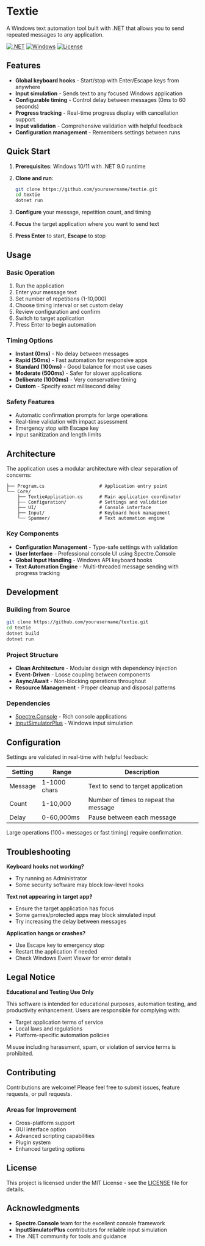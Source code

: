 # Textie

A Windows text automation tool built with .NET that allows you to send repeated messages to any application.

[![.NET](https://img.shields.io/badge/.NET-9.0-blue.svg)](https://dotnet.microsoft.com/)
[![Windows](https://img.shields.io/badge/OS-Windows-blue.svg)](https://www.microsoft.com/windows)
[![License](https://img.shields.io/badge/License-MIT-green.svg)](LICENSE)

## Features

- **Global keyboard hooks** - Start/stop with Enter/Escape keys from anywhere
- **Input simulation** - Sends text to any focused Windows application
- **Configurable timing** - Control delay between messages (0ms to 60 seconds)
- **Progress tracking** - Real-time progress display with cancellation support
- **Input validation** - Comprehensive validation with helpful feedback
- **Configuration management** - Remembers settings between runs

## Quick Start

1. **Prerequisites**: Windows 10/11 with .NET 9.0 runtime
2. **Clone and run**:

   ```bash
   git clone https://github.com/yourusername/textie.git
   cd textie
   dotnet run
   ```

3. **Configure** your message, repetition count, and timing
4. **Focus** the target application where you want to send text
5. **Press Enter** to start, **Escape** to stop

## Usage

### Basic Operation

1. Run the application
2. Enter your message text
3. Set number of repetitions (1-10,000)
4. Choose timing interval or set custom delay
5. Review configuration and confirm
6. Switch to target application
7. Press Enter to begin automation

### Timing Options

- **Instant (0ms)** - No delay between messages
- **Rapid (50ms)** - Fast automation for responsive apps
- **Standard (100ms)** - Good balance for most use cases
- **Moderate (500ms)** - Safer for slower applications
- **Deliberate (1000ms)** - Very conservative timing
- **Custom** - Specify exact millisecond delay

### Safety Features

- Automatic confirmation prompts for large operations
- Real-time validation with impact assessment
- Emergency stop with Escape key
- Input sanitization and length limits

## Architecture

The application uses a modular architecture with clear separation of concerns:

```
├── Program.cs                    # Application entry point
└── Core/
    ├── TextieApplication.cs      # Main application coordinator
    ├── Configuration/            # Settings and validation
    ├── UI/                       # Console interface
    ├── Input/                    # Keyboard hook management
    └── Spammer/                  # Text automation engine
```

### Key Components

- **Configuration Management** - Type-safe settings with validation
- **User Interface** - Professional console UI using Spectre.Console
- **Global Input Handling** - Windows API keyboard hooks
- **Text Automation Engine** - Multi-threaded message sending with progress tracking

## Development

### Building from Source

```bash
git clone https://github.com/yourusername/textie.git
cd textie
dotnet build
dotnet run
```

### Project Structure

- **Clean Architecture** - Modular design with dependency injection
- **Event-Driven** - Loose coupling between components
- **Async/Await** - Non-blocking operations throughout
- **Resource Management** - Proper cleanup and disposal patterns

### Dependencies

- [Spectre.Console](https://spectreconsole.net/) - Rich console applications
- [InputSimulatorPlus](https://github.com/GregsStack/InputSimulatorPlus) - Windows input simulation

## Configuration

Settings are validated in real-time with helpful feedback:

| Setting | Range | Description |
|---------|-------|-------------|
| Message | 1-1000 chars | Text to send to target application |
| Count | 1-10,000 | Number of times to repeat the message |
| Delay | 0-60,000ms | Pause between each message |

Large operations (100+ messages or fast timing) require confirmation.

## Troubleshooting

**Keyboard hooks not working?**

- Try running as Administrator
- Some security software may block low-level hooks

**Text not appearing in target app?**

- Ensure the target application has focus
- Some games/protected apps may block simulated input
- Try increasing the delay between messages

**Application hangs or crashes?**

- Use Escape key to emergency stop
- Restart the application if needed
- Check Windows Event Viewer for error details

## Legal Notice

**Educational and Testing Use Only**

This software is intended for educational purposes, automation testing, and productivity enhancement. Users are responsible for complying with:

- Target application terms of service
- Local laws and regulations
- Platform-specific automation policies

Misuse including harassment, spam, or violation of service terms is prohibited.

## Contributing

Contributions are welcome! Please feel free to submit issues, feature requests, or pull requests.

### Areas for Improvement

- Cross-platform support
- GUI interface option
- Advanced scripting capabilities
- Plugin system
- Enhanced targeting options

## License

This project is licensed under the MIT License - see the [LICENSE](LICENSE) file for details.

## Acknowledgments

- **Spectre.Console** team for the excellent console framework
- **InputSimulatorPlus** contributors for reliable input simulation
- The .NET community for tools and guidance
